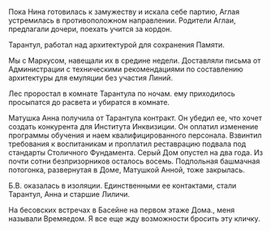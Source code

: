 Пока Нина готовилась к замужеству и искала себе партию, Аглая устремилась в противоположном направлении. Родители Аглаи, предлагали дочери, поехать учится за кордон.

Тарантул, работал над архитектурой для сохранения Памяти.

Мы с Маркусом, навещали их в средине недели. Доставляли письма от Администрации с техническими рекомендациями по составлению архитектуры для емуляции без участия Линий.

Лес проростал в комнате Тарантула по ночам. ему приходилось просыпатся до расвета и убиратся в комнате.

Матушка Анна получила от Тарантула контракт. Он убедил ее, что хочет создать конкурента для Института Инквизиции. Он оплатил изменение программы обучения и наем квалифицированного персонала. Взвинтил требования к воспитаникам и проплатил реставрацию подвала под стандарты Столичного Фундамента. Серый Дом опустел на два года. Из почти сотни безпризорников осталось восемь. Подпольная башмачная потогонка, развернутая в Доме, Матушкой Анной, тоже закрылась.

Б.В. оказалась в изоляции. Единственными ее контактами, стали Тарантул, Анна и старшие Лиличи.

На бесовских встречах в Басейне на первом этаже Дома., меня называли Времяедом. Я все еще жду возможности бросить эту кличку.